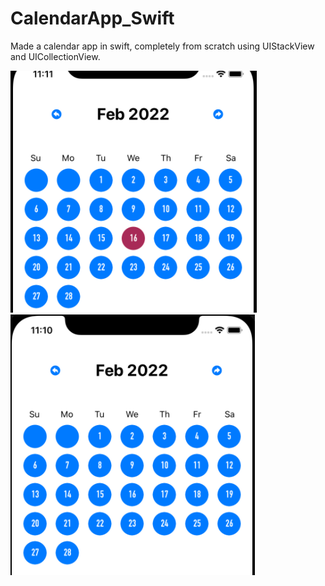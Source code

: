 # CalendarApp_Swift
Made a calendar app in swift, completely from scratch using UIStackView and UICollectionView.

![IMG1!](img4.png)
![IMG2!](img3.png)
